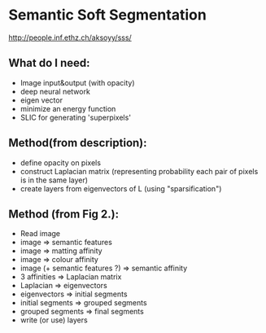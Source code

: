 # Semantic Soft Segmentation
http://people.inf.ethz.ch/aksoyy/sss/


## What do I need:
- Image input&output (with opacity)
- deep neural network
- eigen vector
- minimize an energy function
- SLIC for generating 'superpixels'


## Method(from description):
- define opacity on pixels
- construct Laplacian matrix (representing probability each pair of pixels is in the same layer)
- create layers from eigenvectors of L (using "sparsification")


## Method (from Fig 2.):
- Read image
- image => semantic features
- image => matting affinity
- image => colour affinity
- image (+ semantic features ?) => semantic affinity
- 3 affinities => Laplacian matrix
- Laplacian => eigenvectors
- eigenvectors => initial segments
- initial segments => grouped segments
- grouped segments => final segments
- write (or use) layers





